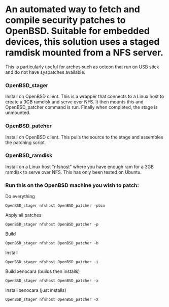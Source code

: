 # An automated way to fetch and compile security patches to OpenBSD. Suitable for embedded devices, this solution uses a staged ramdisk mounted from a NFS server.
This is particularly useful for arches such as octeon that run on USB stick and do not have syspatches available.
### OpenBSD_stager
Install on OpenBSD client. This is a wrapper that connects to a Linux host to create a 3GB ramdisk and serve over NFS. It then mounts this and OpenBSD_patcher command is run. Finally when completed, the stage is unmounted.
### OpenBSD_patcher
Install on OpenBSD client. This pulls the source to the stage and assembles the patching script.
### OpenBSD_ramdisk
Install on a Linux host "nfshost" where you have enough ram for a 3GB ramdisk to serve over NFS. This has only been tested on Ubuntu.
### Run this on the OpenBSD machine you wish to patch:

Do everything
```
OpenBSD_stager nfshost OpenBSD_patcher -pbix
```
Apply all patches
```
OpenBSD_stager nfshost OpenBSD_patcher -p
```
Build
```
OpenBSD_stager nfshost OpenBSD_patcher -b
```
Install
```
OpenBSD_stager nfshost OpenBSD_patcher -i
```
Build xenocara (builds then installs)
```
OpenBSD_stager nfshost OpenBSD_patcher -x
```
Install xenocara (just installs)
```
OpenBSD_stager nfshost OpenBSD_patcher -X
